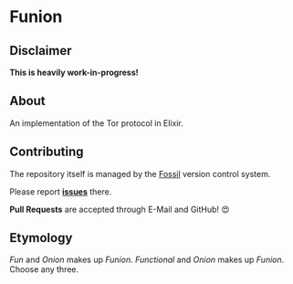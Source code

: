 # Funion

## Disclaimer

**This is heavily work-in-progress!**

## About

An implementation of the Tor protocol in Elixir.

## Contributing

The repository itself is managed by the [Fossil](https://fossil-scm.org) version control system.

Please report [**issues**](https://dev.emux.org/funion/ticket) there.

**Pull Requests** are accepted through E-Mail and GitHub! 😍

## Etymology

*Fun* and *Onion* makes up *Funion*.
*Functional* and *Onion* makes up *Funion*.
Choose any three.

